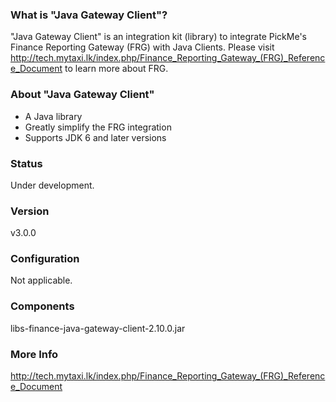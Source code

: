 

### What is "Java Gateway Client"?

"Java Gateway Client" is an integration kit (library) to integrate PickMe's Finance Reporting Gateway (FRG) with Java Clients. Please visit http://tech.mytaxi.lk/index.php/Finance_Reporting_Gateway_(FRG)_Reference_Document to learn more about FRG. 

### About "Java Gateway Client"
- A Java library
- Greatly simplify the FRG integration
- Supports JDK 6 and later versions

### Status

Under development.

### Version

v3.0.0

### Configuration

Not applicable.

### Components

libs-finance-java-gateway-client-2.10.0.jar

### More Info

http://tech.mytaxi.lk/index.php/Finance_Reporting_Gateway_(FRG)_Reference_Document